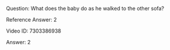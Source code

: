 Question: What does the baby do as he walked to the other sofa?

Reference Answer: 2

Video ID: 7303386938

Answer: 2


